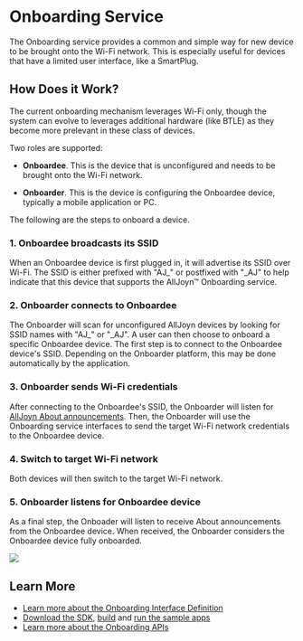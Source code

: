 # Onboarding Service

The Onboarding service provides a common and simple way for new device
to be brought onto the Wi-Fi network. This is especially useful for
devices that have a limited user interface, like a SmartPlug.

## How Does it Work?

The current onboarding mechanism leverages Wi-Fi only, though the system
can evolve to leverages additional hardware (like BTLE) as they become
more prelevant in these class of devices.

Two roles are supported:

* **Onboardee**. This is the device that is unconfigured and needs to be
  brought onto the Wi-Fi network.

* **Onboarder**. This is the device is configuring the Onboardee device,
  typically a mobile application or PC.

The following are the steps to onboard a device.

### 1. Onboardee broadcasts its SSID

When an Onboardee device is first plugged in, it will advertise its SSID
over Wi-Fi. The SSID is either prefixed with "AJ\_" or postfixed with "\_AJ"
to help indicate that this device that supports the AllJoyn&trade; Onboarding service.

### 2. Onboarder connects to Onboardee

The Onboarder will scan for unconfigured AllJoyn devices by looking for
SSID names with "AJ\_" or "\_AJ". A user can then choose to onboard a specific
Onboardee device. The first step is to connect to the Onboardee device's
SSID. Depending on the Onboarder platform, this may be done
automatically by the application.

### 3. Onboarder sends Wi-Fi credentials

After connecting to the Onboardee's SSID, the Onboarder will listen for
[AllJoyn About announcements][about-announcement]. Then, the Onboarder will
use the Onboarding service interfaces to send the target Wi-Fi network
credentials to the Onboardee device.

### 4. Switch to target Wi-Fi network

Both devices will then switch to the target Wi-Fi network.

### 5. Onboarder listens for Onboardee device

As a final step, the Onboader will listen to receive About announcements
from the Onboardee device. When received, the Onboarder considers
the Onboardee device fully onboarded.

![][onboarding-state-diagram]

[onboarding-state-diagram]: /files/learn/onboarding-state-diagram.png

## Learn More

* [Learn more about the Onboarding Interface Definition][onboarding-interface]
* [Download the SDK][download], [build][build] and
  [run the sample apps][sample-apps]
* [Learn more about the Onboarding APIs][api-guide]

[about-announcement]: /learn/core/about-announcement
[onboarding-interface]: /learn/base-services/onboarding/interface
[download]: https://allseenalliance.org/framework/download
[build]: /develop/building
[sample-apps]: /develop/run-sample-apps/onboarding
[api-guide]: /develop/api-guide/onboarding
